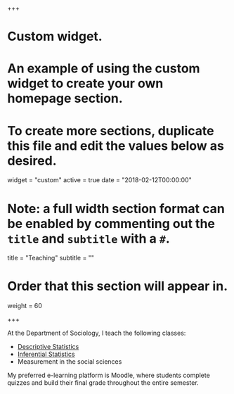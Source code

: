 +++
# Custom widget.
# An example of using the custom widget to create your own homepage section.
# To create more sections, duplicate this file and edit the values below as desired.
widget = "custom"
active = true
date = "2018-02-12T00:00:00"

# Note: a full width section format can be enabled by commenting out the `title` and `subtitle` with a `#`.
title = "Teaching"
subtitle = ""

# Order that this section will appear in.
weight = 60

+++

At the Department of Sociology, I teach the following classes:

- [Descriptive Statistics](http://193.231.1.6/course/view.php?id=123)
- [Inferential Statistics](http://193.231.1.6/course/view.php?id=5)
- Measurement in the social sciences

My preferred e-learning platform is Moodle, where students complete quizzes and build their final grade throughout the entire semester.
